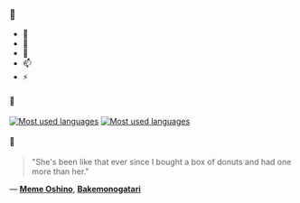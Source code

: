 ### 👋

- 🔭
- 🌱
- 💬
- 📫
- ⚡

#### 🧏

[![Most used languages](https://github-readme-stats-aynah.vercel.app/api/top-langs/?username=aynh&theme=solarized-dark&langs_count=6&layout=compact&hide_title=true)](https://github.com/anuraghazra/github-readme-stats#gh-dark-mode-only)
[![Most used languages](https://github-readme-stats-aynah.vercel.app/api/top-langs/?username=aynh&theme=solarized-light&langs_count=6&layout=compact&hide_title=true)](https://github.com/anuraghazra/github-readme-stats#gh-light-mode-only)

#### 💬

> "She's been like that ever since I bought a box of donuts and had one more than her."

&mdash; [**Meme Oshino**](https://myanimelist.net/character.php?q=Meme%20Oshino&cat=character), [**Bakemonogatari**](https://myanimelist.net/search/all?q=Bakemonogatari&cat=all)

